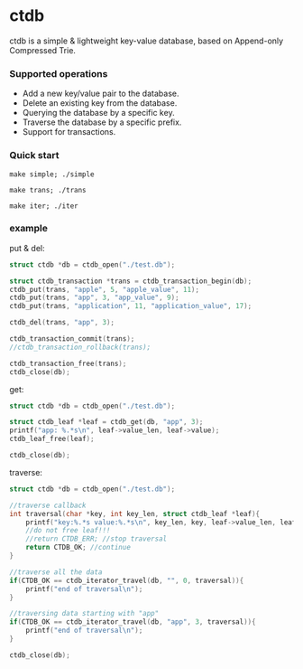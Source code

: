 # ctdb

ctdb is a simple & lightweight key-value database, based on Append-only Compressed Trie.

### Supported operations

 * Add a new key/value pair to the database.
 * Delete an existing key from the database.
 * Querying the database by a specific key.
 * Traverse the database by a specific prefix.
 * Support for transactions.

### Quick start

```
make simple; ./simple

make trans; ./trans

make iter; ./iter
```

### example

put & del:

```c
struct ctdb *db = ctdb_open("./test.db");

struct ctdb_transaction *trans = ctdb_transaction_begin(db);
ctdb_put(trans, "apple", 5, "apple_value", 11);
ctdb_put(trans, "app", 3, "app_value", 9);
ctdb_put(trans, "application", 11, "application_value", 17);

ctdb_del(trans, "app", 3);

ctdb_transaction_commit(trans);
//ctdb_transaction_rollback(trans);

ctdb_transaction_free(trans);
ctdb_close(db);
```

get:

```c
struct ctdb *db = ctdb_open("./test.db");

struct ctdb_leaf *leaf = ctdb_get(db, "app", 3);
printf("app: %.*s\n", leaf->value_len, leaf->value);
ctdb_leaf_free(leaf);

ctdb_close(db);
```

traverse:

```c
struct ctdb *db = ctdb_open("./test.db");

//traverse callback
int traversal(char *key, int key_len, struct ctdb_leaf *leaf){
    printf("key:%.*s value:%.*s\n", key_len, key, leaf->value_len, leaf->value);
    //do not free leaf!!!
    //return CTDB_ERR; //stop traversal
    return CTDB_OK; //continue
}

//traverse all the data
if(CTDB_OK == ctdb_iterator_travel(db, "", 0, traversal)){
    printf("end of traversal\n");
}

//traversing data starting with "app"
if(CTDB_OK == ctdb_iterator_travel(db, "app", 3, traversal)){
    printf("end of traversal\n");
}

ctdb_close(db);
```
